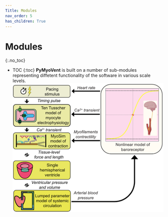 ```yaml
---
Title: Modules
nav_order: 5
has_children: True
---
```



# Modules
{:.no_toc}

* TOC
{:toc}
**PyMyoVent** is built on a number of sub-modules representing diffetent functionality of the software in various scale levels. 
![Flowchart](Flowchart.png)

